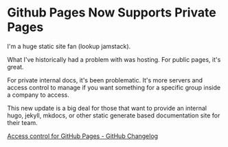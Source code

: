 # Github Pages Now Supports Private Pages


I&#39;m a huge static site fan (lookup jamstack).

What I&#39;ve historically had a problem with was hosting.
For public pages, it&#39;s great.

For private internal docs, it&#39;s been problematic.
It&#39;s more servers and access control to manage if you want something for a specific group inside a company to access.

This new update is a big deal for those that want to provide an internal hugo, jekyll, mkdocs, or other static generate based documentation site for their team.

[Access control for GitHub Pages - GitHub Changelog](http://bit.ly/2MdUeg9)

